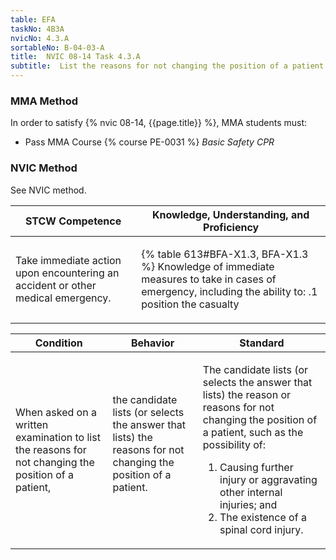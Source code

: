 ```yaml
---
table: EFA
taskNo: 4B3A
nvicNo: 4.3.A 
sortableNo: B-04-03-A
title:  NVIC 08-14 Task 4.3.A
subtitle:  List the reasons for not changing the position of a patient
---
```



### MMA Method

In order to satisfy  {% nvic 08-14, {{page.title}}  %}, MMA students must:

* Pass MMA Course {% course PE-0031 %}  *Basic Safety CPR*


### NVIC Method

<a onclick="togglevisibility('nvic_methods')" >See NVIC method.</a>

<div id='nvic_methods' class='hide'>

<table>
<thead>
<tr>
<th class='forty'> STCW Competence </th>
<th class='sixty'> Knowledge, Understanding, and Proficiency </th>
</tr>
</thead>




<tbody>
<tr><td markdown='1'>

Take immediate action upon encountering an accident or other medical emergency.

</td><td markdown='1'>

{% table 613#BFA-X1.3, BFA-X1.3 %} Knowledge of immediate measures to take in cases of emergency, including the ability to:
.1  position the casualty

</td></tr>


</tbody>
</table>


<table>
<thead>
<tr><th class='twenty'>  Condition </th><th class='twenty'> Behavior </th><th  class='sixty'>Standard </th></tr>
</thead>
<tbody >



<tr><td markdown='1'>

When asked on a written examination to list the reasons for not changing the position of a patient,

</td><td markdown='1'>

the candidate lists (or selects the answer that lists) the reasons for not changing the position of a patient.

<br>

<div class="tooltip" markdown='1'>



</div>


</td><td markdown='1'>

The candidate lists (or selects the answer that lists) the reason or reasons for not changing the position of a patient, such as the possibility of:
 
1. Causing further injury or aggravating other internal injuries; and 
2. The existence of a spinal cord injury.

</td></tr>
</tbody>
</table>
</div>
